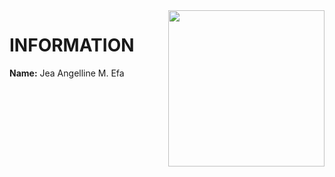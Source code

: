 <img align="right" width="250" height="250" src="https://upload.wikimedia.org/wikipedia/en/thumb/c/c6/New_Era_University.svg/175px-New_Era_University.svg.png">


# INFORMATION
**Name:** Jea Angelline M. Efa


